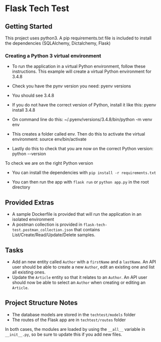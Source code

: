 # Flask Tech Test

## Getting Started

This project uses python3. A pip requirements.txt file is included to install the dependencies (SQLAlchemy, Dictalchemy, Flask)

### Creating a Python 3 virtual environment
- To run the application in a virtual Python environment, follow these instructions. This example will create a virtual Python environment for 3.4.8

- Check you have the pynv version you need:
pyenv versions

- You should see 3.4.8

- If you do not have the correct version of Python, install it like this:
pyenv install 3.4.8

- On command line do this:
~/.pyenv/versions/3.4.8/bin/python -m venv env


- This creates a folder called env. Then do this to activate the virtual environment:
source env/bin/activate

- Lastly do this to check that you are now on the correct Python version:
python --version

To check we are on the right Python version

- You can install the dependencies with `pip install -r requirements.txt`

- You can then run the app with `flask run` or `python app.py` in the root directory

## Provided Extras
- A sample Dockerfile is provided that will run the application in an isolated environment
- A postman collection is provided in `flask-tech-test.postman_collection.json` that contains List/Create/Read/Update/Delete samples.

## Tasks

- Add an new entity called `Author` with a `firstName` and a `lastName`. An API user should be able to create a new `Author`, edit an existing one and list all existing ones.
- Update the `Article` entity so that it relates to an `Author`. An API user should now be able to select an `Author` when creating or editing an `Article`.

## Project Structure Notes

- The database models are stored in the `techtest/models` folder
- The routes of the Flask app are in `techtest/routes` folder

In both cases, the modules are loaded by using the `__all__` variable in `__init__.py`, so be sure to update this if you add new files.
